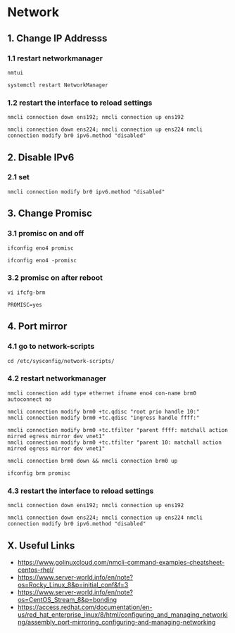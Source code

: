 # Network


## 1. Change IP Addresss

### 1.1 restart networkmanager

    nmtui
    
    systemctl restart NetworkManager
            
### 1.2 restart the interface to reload settings

    nmcli connection down ens192; nmcli connection up ens192
    
    nmcli connection down ens224; nmcli connection up ens224 nmcli connection modify br0 ipv6.method "disabled"

## 2. Disable IPv6

### 2.1 set   

    nmcli connection modify br0 ipv6.method "disabled"
    
## 3. Change Promisc

### 3.1 promisc on and off

    ifconfig eno4 promisc
    
    ifconfig eno4 -promisc
            
### 3.2 promisc on after reboot

    vi ifcfg-brm
    
    PROMISC=yes

## 4. Port mirror

### 4.1 go to network-scripts

    cd /etc/sysconfig/network-scripts/

### 4.2 restart networkmanager

    nmcli connection add type ethernet ifname eno4 con-name brm0 autoconnect no
    
    nmcli connection modify brm0 +tc.qdisc "root prio handle 10:"
    nmcli connection modify brm0 +tc.qdisc "ingress handle ffff:"

    nmcli connection modify brm0 +tc.tfilter "parent ffff: matchall action mirred egress mirror dev vnet1"
    nmcli connection modify brm0 +tc.tfilter "parent 10: matchall action mirred egress mirror dev vnet1"

    nmcli connection brm0 down && nmcli connection brm0 up

    ifconfig brm promisc
    
### 4.3 restart the interface to reload settings

    nmcli connection down ens192; nmcli connection up ens192
    
    nmcli connection down ens224; nmcli connection up ens224 nmcli connection modify br0 ipv6.method "disabled"

## X. Useful Links
- https://www.golinuxcloud.com/nmcli-command-examples-cheatsheet-centos-rhel/
- https://www.server-world.info/en/note?os=Rocky_Linux_8&p=initial_conf&f=3
- https://www.server-world.info/en/note?os=CentOS_Stream_8&p=bonding
- https://access.redhat.com/documentation/en-us/red_hat_enterprise_linux/8/html/configuring_and_managing_networking/assembly_port-mirroring_configuring-and-managing-networking
